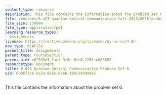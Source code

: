 ```yaml
---
content_type: resource
description: This file contains the information about the problem set 6.
file: /courses/6-453-quantum-optical-communication-fall-2016/6056facebe2a826eda6b195c249da9e6_MIT6_453F16_ps6.pdf
file_size: 174994
file_type: application/pdf
learning_resource_types:
- Assignments
license: https://creativecommons.org/licenses/by-nc-sa/4.0/
ocw_type: OCWFile
parent_title: Assignments
parent_type: CourseSection
parent_uid: e62338e5-2aef-9f6e-6fe0-2251ec080652
resourcetype: Document
title: 6.453 Quantum Optical Communication Problem Set 6
uid: 6056face-be2a-826e-da6b-195c249da9e6
---
```

This file contains the information about the problem set 6.